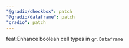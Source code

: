 ```yaml
---
"@gradio/checkbox": patch
"@gradio/dataframe": patch
"gradio": patch
---
```


feat:Enhance boolean cell types in `gr.Dataframe`
